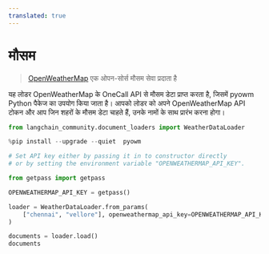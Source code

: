```yaml
---
translated: true
---
```


# मौसम

>[OpenWeatherMap](https://openweathermap.org/) एक ओपन-सोर्स मौसम सेवा प्रदाता है

यह लोडर OpenWeatherMap के OneCall API से मौसम डेटा प्राप्त करता है, जिसमें pyowm Python पैकेज का उपयोग किया जाता है। आपको लोडर को अपने OpenWeatherMap API टोकन और आप जिन शहरों के मौसम डेटा चाहते हैं, उनके नामों के साथ प्रारंभ करना होगा।

```python
from langchain_community.document_loaders import WeatherDataLoader
```

```python
%pip install --upgrade --quiet  pyowm
```

```python
# Set API key either by passing it in to constructor directly
# or by setting the environment variable "OPENWEATHERMAP_API_KEY".

from getpass import getpass

OPENWEATHERMAP_API_KEY = getpass()
```

```python
loader = WeatherDataLoader.from_params(
    ["chennai", "vellore"], openweathermap_api_key=OPENWEATHERMAP_API_KEY
)
```

```python
documents = loader.load()
documents
```

